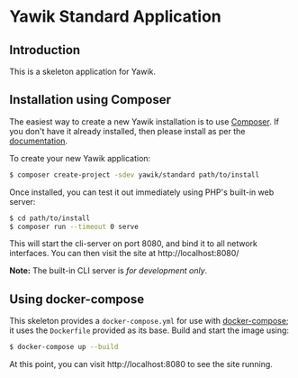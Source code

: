 # Yawik Standard Application

## Introduction

This is a skeleton application for Yawik.

## Installation using Composer

The easiest way to create a new Yawik installation is to use
[Composer](https://getcomposer.org/).  If you don't have it already installed,
then please install as per the [documentation](https://getcomposer.org/doc/00-intro.md).

To create your new Yawik application:

```bash
$ composer create-project -sdev yawik/standard path/to/install
```

Once installed, you can test it out immediately using PHP's built-in web server:

```bash
$ cd path/to/install
$ composer run --timeout 0 serve
```

This will start the cli-server on port 8080, and bind it to all network
interfaces. You can then visit the site at http://localhost:8080/

**Note:** The built-in CLI server is *for development only*.


## Using docker-compose

This skeleton provides a `docker-compose.yml` for use with
[docker-compose](https://docs.docker.com/compose/); it
uses the `Dockerfile` provided as its base. Build and start the image using:

```bash
$ docker-compose up --build
```

At this point, you can visit http://localhost:8080 to see the site running.